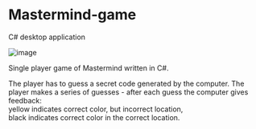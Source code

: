 # Mastermind-game
C# desktop application

![image](https://user-images.githubusercontent.com/50627548/111074994-68c8b900-84ee-11eb-86c6-670ab0b56cf3.png)


Single player game of Mastermind written in C#. 

The player has to guess a secret code generated by the computer.
The player makes a series of guesses - after each guess the computer gives feedback: <br>
yellow indicates correct color, but incorrect location,<br>
black indicates correct color in the correct location.

